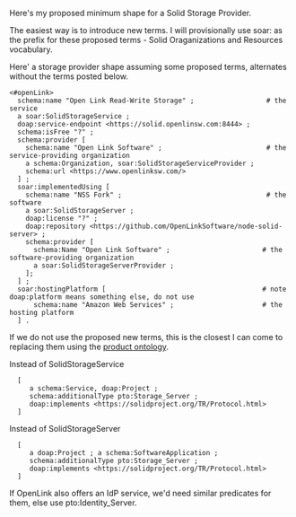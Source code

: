 Here's my proposed minimum shape for a Solid Storage Provider.  

The easiest way is to introduce new terms. I will provisionally use soar: as the prefix for these proposed terms - Solid Oraganizations and Resources vocabulary.

Here' a storage provider shape assuming some proposed terms, alternates without the terms posted below. 

```turtle
<#openLink>
  schema:name "Open Link Read-Write Storage" ;                  # the service
  a soar:SolidStorageService ;
  doap:service-endpoint <https://solid.openlinsw.com:8444> ;
  schema:isFree "?" ;
  schema:provider [
    schema:name "Open Link Software" ;                          # the service-providing organization
    a schema:Organization, soar:SolidStorageServiceProvider ;
    schema:url <https://www.openlinksw.com/> 
  ] ;
  soar:implementedUsing [
    schema:name "NSS Fork" ;                                    # the software 
    a soar:SolidStorageServer ;
    doap:license "?" ;
    doap:repository <https://github.com/OpenLinkSoftware/node-solid-server> ;
    schema:provider [
      schema:Name "Open Link Software" ;                       # the software-providing organization
      a soar:SolidStorageServerProvider ;                      
    ];
  ] ;
  soar:hostingPlatform [                                       # note doap:platform means something else, do not use
      schema:name "Amazon Web Services" ;                      # the hosting platform
  ] .
```

If we do not use the proposed new terms, this is the closest I can come to replacing them
using the [product ontology](http://www.productontology.org/).

  Instead of SolidStorageService
  ```turtle
    [
       a schema:Service, doap:Project ;
       schema:additionalType pto:Storage_Server ;
       doap:implements <https://solidproject.org/TR/Protocol.html> 
    ]
  ```
  Instead of SolidStorageServer
  ```turtle
    [
       a doap:Project ; a schema:SoftwareApplication ;
       schema:additionalType pto:Storage_Server ;
       doap:implements <https://solidproject.org/TR/Protocol.html> 
    ]
  ```
     
If OpenLink also offers an IdP service, we'd need similar predicates for them, else use pto:Identity_Server.   
